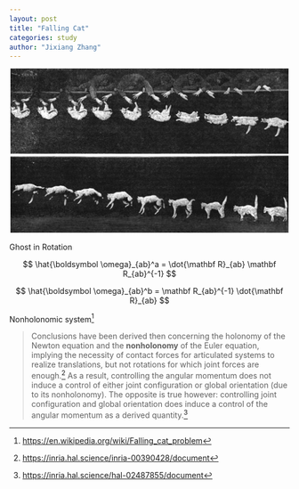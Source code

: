```yaml
---
layout: post
title: "Falling Cat"
categories: study
author: "Jixiang Zhang"
---
```


<p align="center">
  <img src="/images/cat_1894.jpg" width="500"/>
</p>

Ghost in Rotation

$$
\hat{\boldsymbol \omega}_{ab}^a = \dot{\mathbf R}_{ab} \mathbf R_{ab}^{-1}
$$

$$
\hat{\boldsymbol \omega}_{ab}^b = \mathbf R_{ab}^{-1} \dot{\mathbf R}_{ab}
$$

Nonholonomic system[^1]

> Conclusions have been derived then concerning the holonomy of the Newton equation and the **nonholonomy** of the Euler equation, implying the necessity of contact forces for articulated systems to realize translations, but not rotations for which joint forces are enough.[^2]
> As a result, controlling the angular momentum does not induce a control of either joint configuration or global orientation (due to its nonholonomy). The opposite is true however: controlling joint configuration and global orientation does induce a control of the angular momentum as a derived quantity.[^3]

[^1]: <https://en.wikipedia.org/wiki/Falling_cat_problem>
[^2]: <https://inria.hal.science/inria-00390428/document>
[^3]: <https://inria.hal.science/hal-02487855/document>
